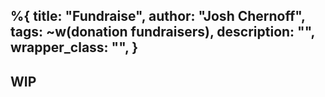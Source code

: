 %{
  title: "Fundraise",
  author: "Josh Chernoff",
  tags: ~w(donation fundraisers),
  description: "",
  wrapper_class: "",
}
---

## WIP